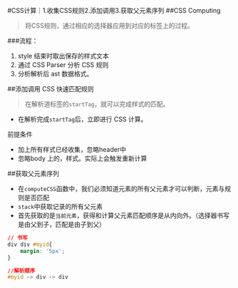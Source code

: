 #CSS计算｜1.收集CSS规则2.添加调用3.获取父元素序列
##CSS Computing

> 将CSS规则，通过相应的选择器应用到对应的标签上的过程。

###流程：

1. style 结束时取出保存的样式文本
2. 通过 CSS Parser 分析 CSS 规则
3. 分析解析后 ast 数据格式。


##添加调用
CSS 快速匹配规则
>在解析道标签的`startTag`，就可以完成样式的匹配。

* 在解析完成`startTag`后，立即进行 CSS 计算。

前提条件
* 加上所有样式已经收集，忽略header中
* 忽略body 上的，样式。实际上会触发重新计算


##获取父元素序列

* 在`computeCSS`函数中，我们必须知道元素的所有父元素才可以判断，元素与规则是否匹配
* `stack`中获取记录的所有父元素
* 首先获取的是`当前元素`，获得和计算父元素匹配顺序是从内向外。（选择器书写是由父到子，匹配是由子到父）

```CSS
// 书写
div div #myid{
    margin: '5px';
}

//解析顺序
#myid -> div -> div

```
